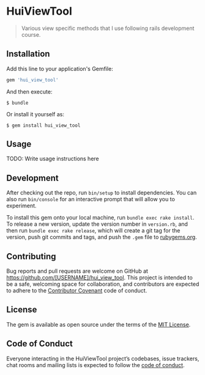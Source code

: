 # HuiViewTool

> Various view specific methods that I use following rails development course.

## Installation

Add this line to your application's Gemfile:

```ruby
gem 'hui_view_tool'
```

And then execute:

    $ bundle

Or install it yourself as:

    $ gem install hui_view_tool

## Usage

TODO: Write usage instructions here

## Development

After checking out the repo, run `bin/setup` to install dependencies. You can also run `bin/console` for an interactive prompt that will allow you to experiment.

To install this gem onto your local machine, run `bundle exec rake install`. To release a new version, update the version number in `version.rb`, and then run `bundle exec rake release`, which will create a git tag for the version, push git commits and tags, and push the `.gem` file to [rubygems.org](https://rubygems.org).

## Contributing

Bug reports and pull requests are welcome on GitHub at https://github.com/[USERNAME]/hui_view_tool. This project is intended to be a safe, welcoming space for collaboration, and contributors are expected to adhere to the [Contributor Covenant](http://contributor-covenant.org) code of conduct.

## License

The gem is available as open source under the terms of the [MIT License](https://opensource.org/licenses/MIT).

## Code of Conduct

Everyone interacting in the HuiViewTool project’s codebases, issue trackers, chat rooms and mailing lists is expected to follow the [code of conduct](https://github.com/[USERNAME]/hui_view_tool/blob/master/CODE_OF_CONDUCT.md).
